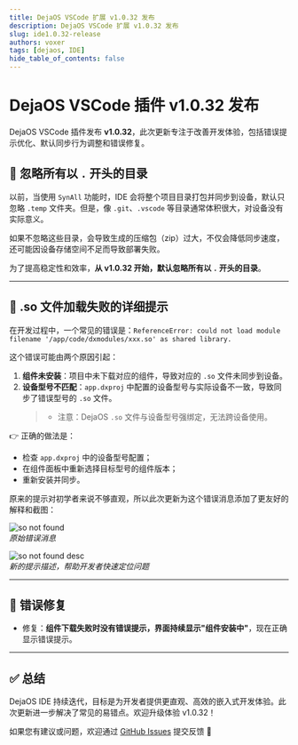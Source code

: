 ```yaml
---
title: DejaOS VSCode 扩展 v1.0.32 发布
description: DejaOS VSCode 扩展 v1.0.32 发布
slug: ide1.0.32-release
authors: voxer
tags: [dejaos, IDE]
hide_table_of_contents: false
---
```


# DejaOS VSCode 插件 v1.0.32 发布

DejaOS VSCode 插件发布 **v1.0.32**，此次更新专注于改善开发体验，包括错误提示优化、默认同步行为调整和错误修复。

<!--truncate-->

## 📁 忽略所有以 `.` 开头的目录

以前，当使用 `SynAll` 功能时，IDE 会将整个项目目录打包并同步到设备，默认只忽略 `.temp` 文件夹。但是，像 `.git`、`.vscode` 等目录通常体积很大，对设备没有实际意义。

如果不忽略这些目录，会导致生成的压缩包（zip）过大，不仅会降低同步速度，还可能因设备存储空间不足而导致部署失败。

为了提高稳定性和效率，**从 v1.0.32 开始，默认忽略所有以 `.` 开头的目录**。

---

## 🧩 .so 文件加载失败的详细提示

在开发过程中，一个常见的错误是：`ReferenceError: could not load module filename '/app/code/dxmodules/xxx.so' as shared library.`

这个错误可能由两个原因引起：

1. **组件未安装**：项目中未下载对应的组件，导致对应的 `.so` 文件未同步到设备。
2. **设备型号不匹配**：`app.dxproj` 中配置的设备型号与实际设备不一致，导致同步了错误型号的 `.so` 文件。
   > - 注意：DejaOS `.so` 文件与设备型号强绑定，无法跨设备使用。

👉 正确的做法是：

- 检查 `app.dxproj` 中的设备型号配置；
- 在组件面板中重新选择目标型号的组件版本；
- 重新安装并同步。

原来的提示对初学者来说不够直观，所以此次更新为这个错误消息添加了更友好的解释和截图：

![so not found](/img/blog/sonotfound.png)  
_原始错误消息_

![so not found desc](/img/blog/sonotfounddesc.png)  
_新的提示描述，帮助开发者快速定位问题_

---

## 🐞 错误修复

- 修复：**组件下载失败时没有错误提示，界面持续显示"组件安装中"**，现在正确显示错误提示。

---

## ✅ 总结

DejaOS IDE 持续迭代，目标是为开发者提供更直观、高效的嵌入式开发体验。此次更新进一步解决了常见的易错点。欢迎升级体验 v1.0.32！

如果您有建议或问题，欢迎通过 [GitHub Issues](https://github.com/DejaOS/DejaOS/issues) 提交反馈 🙌
